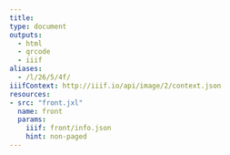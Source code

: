 ```yaml
---
title:
type: document
outputs:
  - html
  - qrcode
  - iiif
aliases:
  - /l/26/5/4f/
iiifContext: http://iiif.io/api/image/2/context.json
resources:
- src: "front.jxl"
  name: front
  params:
    iiif: front/info.json
    hint: non-paged
---
```

